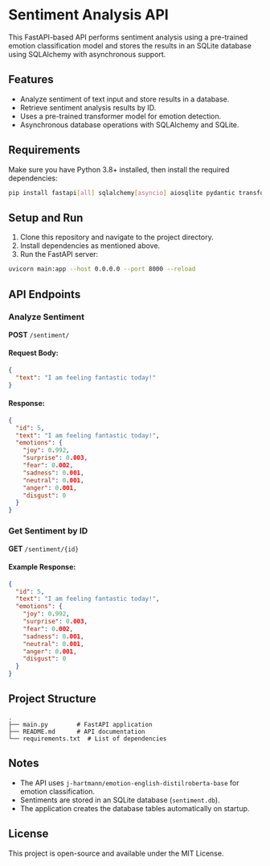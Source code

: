 # Sentiment Analysis API

This FastAPI-based API performs sentiment analysis using a pre-trained emotion classification model and stores the results in an SQLite database using SQLAlchemy with asynchronous support.

## Features

- Analyze sentiment of text input and store results in a database.
- Retrieve sentiment analysis results by ID.
- Uses a pre-trained transformer model for emotion detection.
- Asynchronous database operations with SQLAlchemy and SQLite.

## Requirements

Make sure you have Python 3.8+ installed, then install the required dependencies:

```bash
pip install fastapi[all] sqlalchemy[asyncio] aiosqlite pydantic transformers torch
```

## Setup and Run

1. Clone this repository and navigate to the project directory.
2. Install dependencies as mentioned above.
3. Run the FastAPI server:

```bash
uvicorn main:app --host 0.0.0.0 --port 8000 --reload
```

## API Endpoints

### Analyze Sentiment

**POST** `/sentiment/`

#### Request Body:

```json
{
  "text": "I am feeling fantastic today!"
}
```

#### Response:

```json
{
  "id": 5,
  "text": "I am feeling fantastic today!",
  "emotions": {
    "joy": 0.992,
    "surprise": 0.003,
    "fear": 0.002,
    "sadness": 0.001,
    "neutral": 0.001,
    "anger": 0.001,
    "disgust": 0
  }
}
```

### Get Sentiment by ID

**GET** `/sentiment/{id}`

#### Example Response:

```json
{
  "id": 5,
  "text": "I am feeling fantastic today!",
  "emotions": {
    "joy": 0.992,
    "surprise": 0.003,
    "fear": 0.002,
    "sadness": 0.001,
    "neutral": 0.001,
    "anger": 0.001,
    "disgust": 0
  }
}
```

## Project Structure

```
.
├── main.py        # FastAPI application
├── README.md      # API documentation
└── requirements.txt  # List of dependencies
```

## Notes

- The API uses `j-hartmann/emotion-english-distilroberta-base` for emotion classification.
- Sentiments are stored in an SQLite database (`sentiment.db`).
- The application creates the database tables automatically on startup.

## License

This project is open-source and available under the MIT License.

